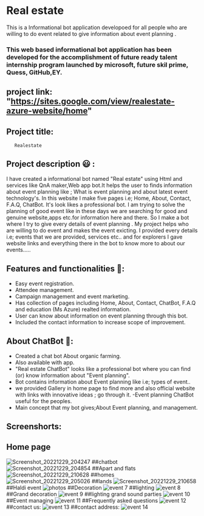 # Real estate
This is a Informational bot application developoed for all people who are willing to do event  related to give information about event planning .
### This web based informational bot application has been developed for the accomplishment of future ready talent internship program launched by microsoft, future skil prime, Quess, GitHub,EY.
## project link: "https://sites.google.com/view/realestate-azure-website/home"
## Project title:
       Realestate
    
   
## Project description 😃 :
I have created a informational bot named "Real estate" using Html and services like QnA maker,Web app bot.It helps the user to finds information about event planning like ; What is event planning and about latest event technology's. In this website I make five pages i.e; Home, About, Contact, F.A.Q, ChatBot. It's look likes a professional bot. I am trying to solve the planning of good event like in these days we are searching for good and genuine website,apps etc.for information here and there. So I make a bot where I try to give every details of event planning . My project helps who are willing to do event and makes the event exicting. I provided every details i.e; events that we are provided, services etc.. and for explorers I gave website links and everything there in the bot to know more to about our events.....
## Features and functionalities 🧐:
- Easy event registration.
- Attendee management.
- Campaign management and event marketing.
- Has collection of pages including Home, About, Contact, ChatBot, F.A.Q and education (Ms Azure) realted information.
- User can know about information on event planning through this bot.
- Included the contact information to increase scope of improvement.
## About ChatBot 💬:
- Created a chat bot About organic farming.
- Also available with app.
- "Real estate ChatBot" looks like a professional bot where you can find (or) know information about "Event planning".
- Bot contains information about Event planning like i.e; types of event..
- we provided Gallery in home page to find more and also official website with links with innovative ideas ; go through it.
-Event planning ChatBot useful for the peoples.
- Main concept that my bot gives;About Event planning, and management.
## Screenshorts:
## Home page
![Screenshot_20221229_204247](https://user-images.githubusercontent.com/110482052/209974946-1aac55dd-1737-4ade-91aa-d80fde2fcd1b.png)
##chatbot
![Screenshot_20221229_204854](https://user-images.githubusercontent.com/110482052/209975115-0e75b9ba-a32f-424f-be94-7d765f198834.png)
##Apart and flats
![Screenshot_20221229_210628](https://user-images.githubusercontent.com/110482052/209976093-62b67574-20d2-469e-823f-2656e9601730.png)
##homes
![Screenshot_20221229_205026](https://user-images.githubusercontent.com/110482052/209976278-fe6b35c5-7214-484e-bbd9-3926aeba2e87.png)
##lands
![Screenshot_20221229_210658](https://user-images.githubusercontent.com/110482052/209976448-7f4a020e-4ffc-4546-98a6-bb156aff8c50.png)
##Haldi event
![photos](https://user-images.githubusercontent.com/112412481/193055251-f04d30f5-db30-4ce7-87aa-b2116ce09a1b.jpg)
##Decoration
![event 7](https://user-images.githubusercontent.com/112412481/193055534-b634de9b-01e6-48ad-9728-958e2cd3c123.jpg)
##lighting
![event 8](https://user-images.githubusercontent.com/112412481/193055763-cd29aa50-64c1-4bfe-93e9-d90a7f8198d0.jpg)
##Grand decoration
![event 9](https://user-images.githubusercontent.com/112412481/193056022-e9f606f5-6a4a-4b1a-97e9-a9c97ee69e89.jpg)
##lighting grand sound parties
![event 10](https://user-images.githubusercontent.com/112412481/193056359-1faec9a7-7c46-494f-b7a9-a9120a69e457.jpg)
##Event managing
![event 11](https://user-images.githubusercontent.com/112412481/193056880-a89dff7a-4df2-41d7-8892-181c674a65d7.jpg)
##Frequently asked questions
![event 12](https://user-images.githubusercontent.com/112412481/193057219-0e2bef8e-66ca-40cd-bbc1-1265350ec20a.jpg)
##contact us:
![event 13](https://user-images.githubusercontent.com/112412481/193057457-12a35491-29c2-4597-ba73-c1631f5f4e5e.jpg)
##contact address:
![event 14](https://user-images.githubusercontent.com/112412481/193057685-f427520d-b55f-4422-ad39-031fb1c80919.jpg)
